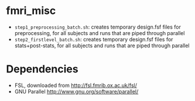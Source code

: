 # fmri_misc

* `step1_preprocessing_batch.sh`:</h4> creates temporary design.fsf files for preprocessing, for all subjects and runs that are piped through parallel 
* `step2_firstlevel_batch.sh`:</h4> creates temporary design.fsf files for stats+post-stats, for all subjects and runs that are piped through parallel

# Dependencies
* FSL, downloaded from http://fsl.fmrib.ox.ac.uk/fsl/
* GNU Parallel http://www.gnu.org/software/parallel/
